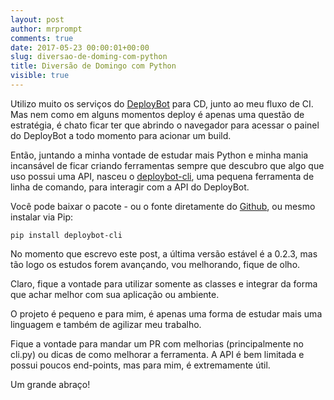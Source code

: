 ```yaml
---
layout: post
author: mrprompt
comments: true
date: 2017-05-23 00:00:01+00:00
slug: diversao-de-doming-com-python
title: Diversão de Domingo com Python
visible: true
---
```

Utilizo muito os serviços do [DeployBot](https://www.deploybot.com) para CD, junto
ao meu fluxo de CI. Mas nem como em alguns momentos deploy é apenas uma questão
de estratégia, é chato ficar ter que abrindo o navegador para acessar o painel
do DeployBot a todo momento para acionar um build.

Então, juntando a minha vontade de estudar mais Python e minha mania incansável de
ficar criando ferramentas sempre que descubro que algo que uso possui uma API,
nasceu o [deploybot-cli](https://github.com/mrprompt/deploybot-cli), uma pequena
ferramenta de linha de comando, para interagir com a API do DeployBot.

Você pode baixar o pacote - ou o fonte diretamente do [Github](https://github.com),
ou mesmo instalar via Pip:

```
pip install deploybot-cli
```

No momento que escrevo este post, a última versão estável é a 0.2.3, mas tão logo
os estudos forem avançando, vou melhorando, fique de olho.

Claro, fique a vontade para utilizar somente as classes e integrar da forma que
achar melhor com sua aplicação ou ambiente.

O projeto é pequeno e para mim, é apenas uma forma de estudar mais uma linguagem
e também de agilizar meu trabalho.

Fique a vontade para mandar um PR com melhorias (principalmente no cli.py) ou
dicas de como melhorar a ferramenta. A API é bem limitada e possui poucos
end-points, mas para mim, é extremamente útil.

Um grande abraço!
